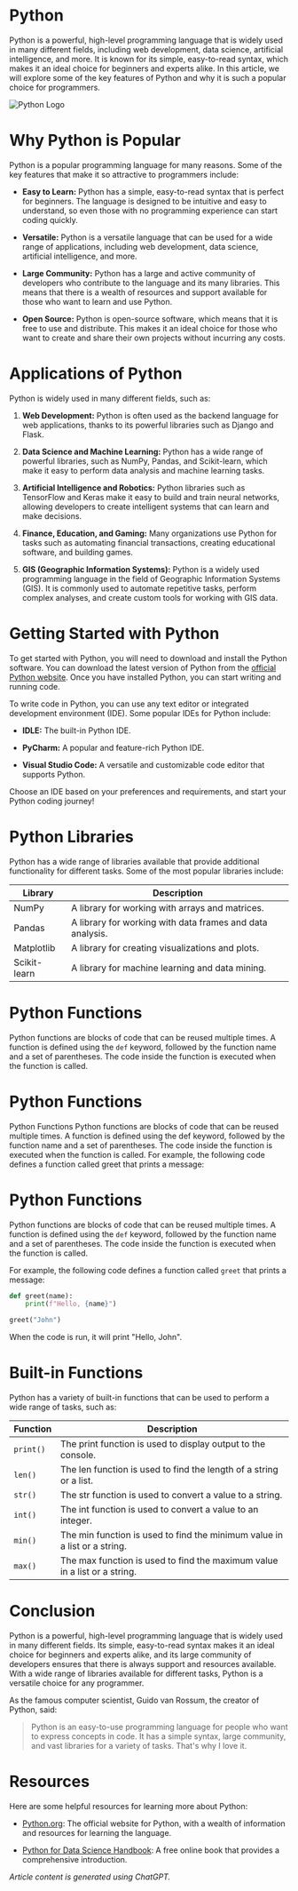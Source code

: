 # Python
Python is a powerful, high-level programming language that is widely used in many different fields,
including web development, data science, artificial intelligence, and more. It is known for its simple,
easy-to-read syntax, which makes it an ideal choice for beginners and experts alike. In this article,
we will explore some of the key features of Python and why it is such a popular choice for
programmers.

![Python Logo](https://upload.wikimedia.org/wikipedia/commons/f/f8/Python_logo_and_wordmark.svg)

# Why Python is Popular

Python is a popular programming language for many reasons. Some of the key features that make it so attractive to programmers include:

- **Easy to Learn:**
  Python has a simple, easy-to-read syntax that is perfect for beginners. The language is designed to be intuitive and easy to understand, so even those with no programming experience can start coding quickly.

- **Versatile:**
  Python is a versatile language that can be used for a wide range of applications, including web development, data science, artificial intelligence, and more.

- **Large Community:**
  Python has a large and active community of developers who contribute to the language and its many libraries. This means that there is a wealth of resources and support available for those who want to learn and use Python.

- **Open Source:**
  Python is open-source software, which means that it is free to use and distribute. This makes it an ideal choice for those who want to create and share their own projects without incurring any costs.
# Applications of Python

Python is widely used in many different fields, such as:

1. **Web Development:**
   Python is often used as the backend language for web applications, thanks to its powerful libraries such as Django and Flask.

2. **Data Science and Machine Learning:**
   Python has a wide range of powerful libraries, such as NumPy, Pandas, and Scikit-learn, which make it easy to perform data analysis and machine learning tasks.

3. **Artificial Intelligence and Robotics:**
   Python libraries such as TensorFlow and Keras make it easy to build and train neural networks, allowing developers to create intelligent systems that can learn and make decisions.

4. **Finance, Education, and Gaming:**
   Many organizations use Python for tasks such as automating financial transactions, creating educational software, and building games.

5. **GIS (Geographic Information Systems):**
   Python is a widely used programming language in the field of Geographic Information Systems (GIS). It is commonly used to automate repetitive tasks, perform complex analyses, and create custom tools for working with GIS data.
# Getting Started with Python

To get started with Python, you will need to download and install the Python software. You can download the latest version of Python from the [official Python website](https://www.python.org/downloads). Once you have installed Python, you can start writing and running code.

To write code in Python, you can use any text editor or integrated development environment (IDE). Some popular IDEs for Python include:

- **IDLE:**
  The built-in Python IDE.

- **PyCharm:**
  A popular and feature-rich Python IDE.

- **Visual Studio Code:**
  A versatile and customizable code editor that supports Python.

Choose an IDE based on your preferences and requirements, and start your Python coding journey!
# Python Libraries

Python has a wide range of libraries available that provide additional functionality for different tasks. Some of the most popular libraries include:

| Library      | Description                                               |
|--------------|-----------------------------------------------------------|
| NumPy        | A library for working with arrays and matrices.           |
| Pandas       | A library for working with data frames and data analysis. |
| Matplotlib   | A library for creating visualizations and plots.          |
| Scikit-learn | A library for machine learning and data mining.           |


# Python Functions

Python functions are blocks of code that can be reused multiple times. A function is defined using the `def` keyword, followed by the function name and a set of parentheses. The code inside the function is executed when the function is called.

# Python Functions
Python Functions
Python functions are blocks of code that can be reused multiple times. A function is defined using
the def keyword, followed by the function name and a set of parentheses. The code inside the
function is executed when the function is called.
For example, the following code defines a function called greet that prints a message:
# Python Functions

Python functions are blocks of code that can be reused multiple times. A function is defined using the `def` keyword, followed by the function name and a set of parentheses. The code inside the function is executed when the function is called.

For example, the following code defines a function called `greet` that prints a message:

```python
def greet(name):
    print(f"Hello, {name}")

greet("John")

```
When the code is run, it will print "Hello, John".

# Built-in Functions

Python has a variety of built-in functions that can be used to perform a wide range of tasks, such as:

| Function  | Description                                                               |
|-----------|-------------------------------------------------------------------------- |
| `print()` | The print function is used to display output to the console.              |
| `len()`   | The len function is used to find the length of a string or a list.        |
| `str()`   | The str function is used to convert a value to a string.                  |
| `int()`   | The int function is used to convert a value to an integer.                |
| `min()`   | The min function is used to find the minimum value in a list or a string. |
| `max()`   | The max function is used to find the maximum value in a list or a string. |


# Conclusion

Python is a powerful, high-level programming language that is widely used in many different fields. Its simple, easy-to-read syntax makes it an ideal choice for beginners and experts alike, and its large community of developers ensures that there is always support and resources available. With a wide range of libraries available for different tasks, Python is a versatile choice for any programmer.

As the famous computer scientist, Guido van Rossum, the creator of Python, said:

> Python is an easy-to-use programming language for people who want to express concepts in code. It has a simple syntax, large community, and vast libraries for a variety of tasks. That's why I love it.
# Resources

Here are some helpful resources for learning more about Python:

- [Python.org](https://www.python.org): The official website for Python, with a wealth of information and resources for learning the language.

- [Python for Data Science Handbook](https://jakevdp.github.io/PythonDataScienceHandbook/): A free online book that provides a comprehensive introduction.

*Article content is generated using ChatGPT.*
